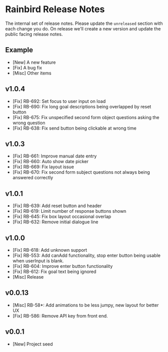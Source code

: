 # Rainbird Release Notes

The internal set of release notes. Please update the `unreleased` section with
each change you do. On release we'll create a new version and update the public
facing release notes.

## Example

  *  [New] A new feature
  *  [Fix] A bug fix
  * [Misc] Other items

## v1.0.4

  *  [Fix] RB-692: Set focus to user input on load
  *  [Fix] RB-690: Fix long goal descriptions being overlapped by reset button
  *  [Fix] RB-675: Fix unspecified second form object questions asking the wrong question
  *  [Fix] RB-638: Fix send button being clickable at wrong time

## v1.0.3

  *  [Fix] RB-661: Improve manual date entry
  *  [Fix] RB-660: Auto show date picker
  *  [Fix] RB-669: Fix layout issue
  *  [Fix] RB-670: Fix second form subject questions not always being answered correctly

## v1.0.1

  *  [Fix] RB-639: Add reset button and header
  *  [Fix] RB-619: Limit number of response buttons shown
  *  [Fix] RB-645: Fix box layout occasional overlap
  *  [Fix] RB-632: Remove initial dialogue line

## v1.0.0

  *  [Fix] RB-618: Add unknown support
  *  [Fix] RB-553: Add canAdd functionality, stop enter button being usable when userInput is blank.
  *  [Fix] RB-604: Improve enter button functionality
  *  [Fix] RB-612: Fix goal text being ignored
  * [Misc] Release

## v0.0.13

  * [Misc] RB-58*: Add animations to be less jumpy, new layout for better UX
  *  [Fix] RB-586: Remove API key from front end.

## v0.0.1

  *  [New] Project seed

